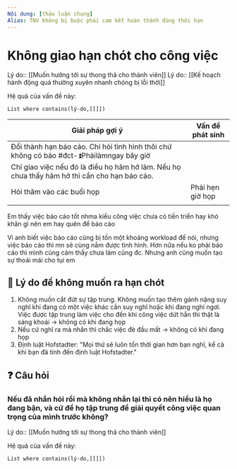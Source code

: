 ```yaml
---
Nội dung: [thảo luận chung]
Alias: TNV không bị buộc phải cam kết hoàn thành đúng thời hạn
---
```


# Không giao hạn chót cho công việc
Lý do:: [[Muốn hướng tới sự thong thả cho thành viên]]
Lý do:: [[Kế hoạch hành động quá thường xuyên nhanh chóng bị lỗi thời]]

Hệ quả của vấn đề này:
```dataview
List where contains(lý-do,[[]])
```

| Giải pháp gợi ý                                                                              | Vấn đề phát sinh |
| -------------------------------------------------------------------------------------------- | ---------------- |
| Đổi thành hạn báo cáo. Chỉ hỏi tình hình thôi chứ không có bảo #đct-⏫Phảilàmngay bây giờ         |                  |
| Chỉ giao việc nếu đó là điều họ hăm hở làm. Nếu họ chưa thấy hăm hở thì cần cho hạn báo cáo. |                  |
| Hỏi thăm vào các buổi họp                                                                    | Phải hẹn giờ họp |
|                                                                                              |                  |

 

Em thấy việc báo cáo tốt nhma kiểu công việc chưa có tiến triển hay khó khăn gì nên em hay quên để báo cáo

Vì anh biết việc báo cáo cũng bị tốn một khoảng workload để nói, nhưng việc báo cáo thì mn sẽ cùng nắm được tình hình. Hơn nữa nếu ko phải báo cáo thì mình cũng cảm thấy chưa làm cũng đc. Nhưng anh cũng muốn tạo sự thoải mái cho tụi em
## 🤔 Lý do để không muốn ra hạn chót

1. Không muốn cắt đứt sự tập trung. Không muốn tạo thêm gánh nặng suy nghĩ khi đang có một việc khác cần suy nghĩ hoặc khi đang nghỉ ngơi. Việc được tập trung làm việc cho đến khi công việc dứt hẳn thì thật là sảng khoái
-> không có khi đang họp
2. Nếu cứ nghĩ ra mà nhắn thì chắc việc đè đầu mất
-> không có khi đang họp
3. Định luật Hofstadter: "Mọi thứ sẽ luôn tốn thời gian hơn bạn nghĩ, kể cả khi bạn đã tính đến định luật Hofstadter."

## ❓ Câu hỏi

### Nếu đã nhắn hỏi rồi mà không nhắn lại thì có nên hiểu là họ đang bận, và cứ để họ tập trung để giải quyết công việc quan trọng của mình trước không?

Lý do:: [[Muốn hướng tới sự thong thả cho thành viên]]

Hệ quả của vấn đề này:
```dataview
List where contains(lý-do,[[]])
```
